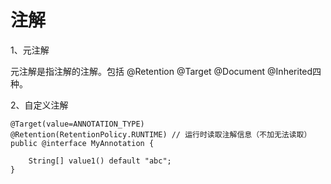# 注解

1、元注解

元注解是指注解的注解。包括  @Retention @Target @Document @Inherited四种。

2、自定义注解

```
@Target(value=ANNOTATION_TYPE)
@Retention(RetentionPolicy.RUNTIME) // 运行时读取注解信息（不加无法读取）
public @interface MyAnnotation {

    String[] value1() default "abc";
}
```



